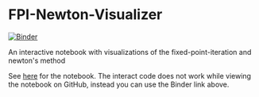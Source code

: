 # FPI-Newton-Visualizer

[![Binder](https://mybinder.org/badge_logo.svg)](https://mybinder.org/v2/gh/leny-mi/FPI-Newton-Visualizer/master)

An interactive notebook with visualizations of the fixed-point-iteration and newton's method

See [here](fpi-newton.ipynb) for the notebook. The interact code does not work while viewing the notebook on GitHub, instead you can use the Binder link above.
